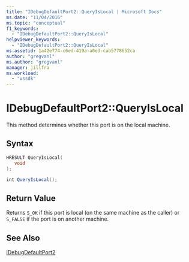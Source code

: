 ```yaml
---
title: "IDebugDefaultPort2::QueryIsLocal | Microsoft Docs"
ms.date: "11/04/2016"
ms.topic: "conceptual"
f1_keywords:
  - "IDebugDefaultPort2::QueryIsLocal"
helpviewer_keywords:
  - "IDebugDefaultPort2::QueryIsLocal"
ms.assetid: 1a42e774-c6ed-419a-a0e3-cab5778652ca
author: "gregvanl"
ms.author: "gregvanl"
manager: jillfra
ms.workload:
  - "vssdk"
---
```

# IDebugDefaultPort2::QueryIsLocal
This method determines whether this port is on the local machine.

## Syntax

```cpp
HRESULT QueryIsLocal(
   void
);
```

```csharp
int QueryIsLocal();
```

## Return Value
 Returns `S_OK` if this port is local (on the same machine as the caller) or `S_FALSE` if the port is on another machine.

## See Also
 [IDebugDefaultPort2](../../../extensibility/debugger/reference/idebugdefaultport2.md)